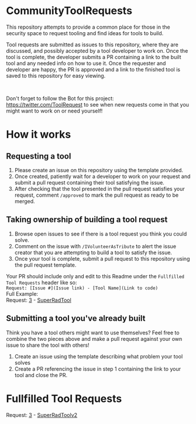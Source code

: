 # CommunityToolRequests
This repository attempts to provide a common place for those in the security space to request tooling and find ideas for tools to build. 

Tool requests are submitted as issues to this repository, where they are discussed, and possibly accepted by a tool developer to work on. Once the tool is complete, the developer submits a PR containing a link to the built tool and any needed info on how to use it. Once the requester and developer are happy, the PR is approved and a link to the finished tool is saved to this repository for easy viewing.

<br>

Don't forget to follow the Bot for this project: https://twitter.com/ToolRequest to see when new requests come in that you might want to work on or need yourself!


# How it works

## Requesting a tool

1. Please create an issue on this repository using the template provided.
2. Once created, patiently wait for a developer to work on your request and submit a pull request containing their tool satisfying the issue. 
3. After checking that the tool presented in the pull request satisfies your request, comment `/approved` to mark the pull request as ready to be merged.

## Taking ownership of building a tool request

1. Browse open issues to see if there is a tool request you think you could solve.
2. Comment on the issue with `/IVolunteerAsTribute` to alert the issue creator that you are attempting to build a tool to satisfy the issue.
3. Once your tool is complete, submit a pull request to this repository using the pull request template. 

Your PR should include only and edit to this Readme under the `Fullfilled Tool Requests` header like so:
<br>
`Request: [Issue #](Issue link) - [Tool Name](Link to code)`
<br>
Full Example:
<br>
Request: [3](https://github.com/Static-Flow/CommunityToolRequests/issues) - [SuperRadTool](https://github.com/Static-Flow/CommunityToolRequests)


## Submitting a tool you've already built

Think you have a tool others might want to use themselves? Feel free to combine the two pieces above and make a pull request against your own issue to share the tool with others!

1. Create an issue using the template describing what problem your tool solves
2. Create a PR referencing the issue in step 1 containing the link to your tool and close the PR.


# Fullfilled Tool Requests

Request: [3](https://github.com/Static-Flow/CommunityToolRequests/issues) - [SuperRadToolv2](https://github.com/Static-Flow/CommunityToolRequests)
